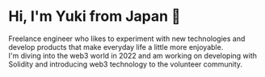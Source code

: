 # Hi, I'm Yuki from Japan 👋

Freelance engineer who likes to experiment with new technologies and develop products that make everyday life a little more enjoyable.  
I'm diving into the web3 world in 2022 and am working on developing with Solidity and introducing web3 technology to the volunteer community.
